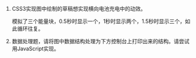 1. CSS3实现图中绘制的草稿想实现横向电池充电中的动效。
   
   模拟了三个能量块，0.5秒时显示一个，1秒时显示两个，1.5秒时显示三个，如此循环往复。

2. 数据处理题，请将图中数据结构处理为下方控制台上打印出来的结构。请尝试用JavaScript实现。

